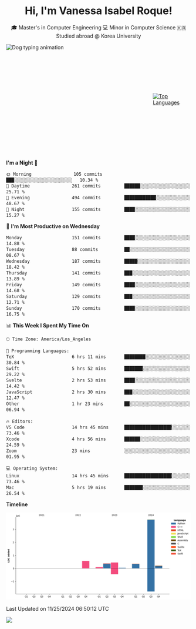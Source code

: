 <h1 align="center">Hi, I'm Vanessa Isabel Roque!</h1>

<p align="center"> 🎓 Master's in Computer Engineering 💻 Minor in Computer Science 🇰🇷 Studied abroad @ Korea University <br></p>
<div style="display: flex; justify-content: center; align-items: center;">
  <img src="https://cdn.dribbble.com/users/859807/screenshots/6284055/benny_typing_1.gif" width="400" height="300" alt="Dog typing animation">
  <a href="https://github.com/anuraghazra/github-readme-stats">
    <img src="https://github-readme-stats.vercel.app/api/top-langs/?username=vroque19" alt="Top Languages" width="400" height="300">
  </a>
</div>

 
<!--START_SECTION:waka-->
**I'm a Night 🦉** 

```text
🌞 Morning                105 commits         ███░░░░░░░░░░░░░░░░░░░░░░   10.34 % 
🌆 Daytime                261 commits         ██████░░░░░░░░░░░░░░░░░░░   25.71 % 
🌃 Evening                494 commits         ████████████░░░░░░░░░░░░░   48.67 % 
🌙 Night                  155 commits         ████░░░░░░░░░░░░░░░░░░░░░   15.27 % 
```
📅 **I'm Most Productive on Wednesday** 

```text
Monday                   151 commits         ████░░░░░░░░░░░░░░░░░░░░░   14.88 % 
Tuesday                  88 commits          ██░░░░░░░░░░░░░░░░░░░░░░░   08.67 % 
Wednesday                187 commits         █████░░░░░░░░░░░░░░░░░░░░   18.42 % 
Thursday                 141 commits         ███░░░░░░░░░░░░░░░░░░░░░░   13.89 % 
Friday                   149 commits         ████░░░░░░░░░░░░░░░░░░░░░   14.68 % 
Saturday                 129 commits         ███░░░░░░░░░░░░░░░░░░░░░░   12.71 % 
Sunday                   170 commits         ████░░░░░░░░░░░░░░░░░░░░░   16.75 % 
```


📊 **This Week I Spent My Time On** 

```text
🕑︎ Time Zone: America/Los_Angeles

💬 Programming Languages: 
TeX                      6 hrs 11 mins       ████████░░░░░░░░░░░░░░░░░   30.84 % 
Swift                    5 hrs 52 mins       ███████░░░░░░░░░░░░░░░░░░   29.22 % 
Svelte                   2 hrs 53 mins       ████░░░░░░░░░░░░░░░░░░░░░   14.42 % 
JavaScript               2 hrs 30 mins       ███░░░░░░░░░░░░░░░░░░░░░░   12.47 % 
Other                    1 hr 23 mins        ██░░░░░░░░░░░░░░░░░░░░░░░   06.94 % 

🔥 Editors: 
VS Code                  14 hrs 45 mins      ██████████████████░░░░░░░   73.46 % 
Xcode                    4 hrs 56 mins       ██████░░░░░░░░░░░░░░░░░░░   24.59 % 
Zoom                     23 mins             ░░░░░░░░░░░░░░░░░░░░░░░░░   01.95 % 

💻 Operating System: 
Linux                    14 hrs 45 mins      ██████████████████░░░░░░░   73.46 % 
Mac                      5 hrs 19 mins       ███████░░░░░░░░░░░░░░░░░░   26.54 % 
```

**Timeline**

![Lines of Code chart](https://raw.githubusercontent.com/vroque19/vroque19/main/assets/bar_graph.png)


 Last Updated on 11/25/2024 06:50:12 UTC
<!--END_SECTION:waka-->
![](https://komarev.com/ghpvc/?username=vroque19&color=b2a3dc&style=flat-square)
